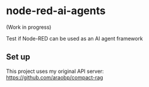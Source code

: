 # node-red-ai-agents

(Work in progress)

 Test if Node-RED can be used as an AI agent framework

 ## Set up

 This project uses my original API server: https://github.com/araobp/compact-rag
